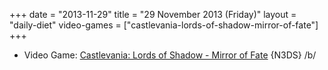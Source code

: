 +++
date = "2013-11-29"
title = "29 November 2013 (Friday)"
layout = "daily-diet"
video-games = ["castlevania-lords-of-shadow-mirror-of-fate"]
+++

<ul>
<li class="entry video-games">Video Game: <a href="/video-games/castlevania-lords-of-shadow-mirror-of-fate">Castlevania: Lords of Shadow - Mirror of Fate</a> {N3DS} /b/</li>
</ul>